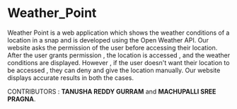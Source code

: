 # Weather_Point
Weather Point is a web application which shows the weather conditions of a location in a snap and is developed using the Open Weather API.
Our website asks the permission of the user before accessing their location.
After the user grants permission , the location is accessed , and the weather conditions are displayed.
However , if the user doesn't want their location to be accessed , they can deny and give the location manually.
Our website displays accurate results in both the cases.


CONTRIBUTORS : **TANUSHA REDDY GURRAM** and **MACHUPALLI SREE PRAGNA**.
